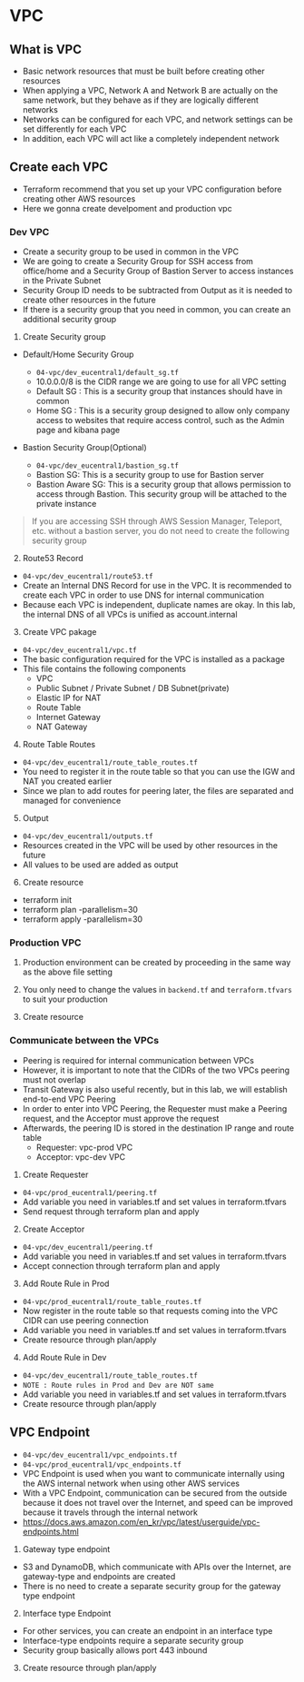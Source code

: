 # VPC

## What is VPC

- Basic network resources that must be built before creating other resources
- When applying a VPC, Network A and Network B are actually on the same network, but they behave as if they are logically different networks
- Networks can be configured for each VPC, and network settings can be set differently for each VPC
- In addition, each VPC will act like a completely independent network

## Create each VPC

- Terraform recommend that you set up your VPC configuration before creating other AWS resources
- Here we gonna create develpoment and production vpc


### Dev VPC 

- Create a security group to be used in common in the VPC
- We are going to create a Security Group for SSH access from office/home and a Security Group of Bastion Server to access instances in the Private Subnet
- Security Group ID needs to be subtracted from Output as it is needed to create other resources in the future
- If there is a security group that you need in common, you can create an additional security group


1. Create Security group

- Default/Home Security Group
  - `04-vpc/dev_eucentral1/default_sg.tf`
  - 10.0.0.0/8 is the CIDR range we are going to use for all VPC setting
  - Default SG : This is a security group that instances should have in common
  - Home SG : This is a security group designed to allow only company access to websites that require access control, such as the Admin page and kibana page

- Bastion Security Group(Optional)
  - `04-vpc/dev_eucentral1/bastion_sg.tf`
  - Bastion SG: This is a security group to use for Bastion server
  - Bastion Aware SG: This is a security group that allows permission to access through Bastion. This security group will be attached to the private instance

> If you are accessing SSH through AWS Session Manager, Teleport, etc. without a bastion server, you do not need to create the following security group

2. Route53 Record

- `04-vpc/dev_eucentral1/route53.tf`
- Create an Internal DNS Record for use in the VPC. It is recommended to create each VPC in order to use DNS for internal communication
- Because each VPC is independent, duplicate names are okay. In this lab, the internal DNS of all VPCs is unified as account.internal

3. Create VPC pakage

- `04-vpc/dev_eucentral1/vpc.tf`
- The basic configuration required for the VPC is installed as a package
- This file contains the following components
  - VPC
  - Public Subnet / Private Subnet / DB Subnet(private)
  - Elastic IP for NAT
  - Route Table
  - Internet Gateway
  - NAT Gateway

4. Route Table Routes

- `04-vpc/dev_eucentral1/route_table_routes.tf`
- You need to register it in the route table so that you can use the IGW and NAT you created earlier 
- Since we plan to add routes for peering later, the files are separated and managed for convenience

5. Output

- `04-vpc/dev_eucentral1/outputs.tf`
- Resources created in the VPC will be used by other resources in the future
- All values to be used are added as output

6. Create resource

- terraform init
- terraform plan -parallelism=30
- terraform apply -parallelism=30


### Production VPC

1. Production environment can be created by proceeding in the same way as the above file setting

2. You only need to change the values in `backend.tf` and `terraform.tfvars` to suit your production

3. Create resource


### Communicate between the VPCs

- Peering is required for internal communication between VPCs
- However, it is important to note that the CIDRs of the two VPCs peering must not overlap
- Transit Gateway is also useful recently, but in this lab, we will establish end-to-end VPC Peering
- In order to enter into VPC Peering, the Requester must make a Peering request, and the Acceptor must approve the request
- Afterwards, the peering ID is stored in the destination IP range and route table
  - Requester: vpc-prod VPC
  - Acceptor: vpc-dev VPC

1. Create Requester

- `04-vpc/prod_eucentral1/peering.tf`
- Add variable you need in variables.tf and set values in terraform.tfvars
- Send request through terraform plan and apply

2. Create Acceptor

- `04-vpc/dev_eucentral1/peering.tf`
- Add variable you need in variables.tf and set values in terraform.tfvars
- Accept connection through terraform plan and apply

3. Add Route Rule in Prod

- `04-vpc/prod_eucentral1/route_table_routes.tf`
- Now register in the route table so that requests coming into the VPC CIDR can use peering connection
- Add variable you need in variables.tf and set values in terraform.tfvars
- Create resource through plan/apply

4. Add Route Rule in Dev

- `04-vpc/dev_eucentral1/route_table_routes.tf`
- `NOTE : Route rules in Prod and Dev are NOT same`
- Add variable you need in variables.tf and set values in terraform.tfvars
- Create resource through plan/apply


## VPC Endpoint

- `04-vpc/dev_eucentral1/vpc_endpoints.tf`
- `04-vpc/prod_eucentral1/vpc_endpoints.tf`
- VPC Endpoint is used when you want to communicate internally using the AWS internal network when using other AWS services
- With a VPC Endpoint, communication can be secured from the outside because it does not travel over the Internet, and speed can be improved because it travels through the internal network
- https://docs.aws.amazon.com/en_kr/vpc/latest/userguide/vpc-endpoints.html


1. Gateway type endpoint

- S3 and DynamoDB, which communicate with APIs over the Internet, are gateway-type and endpoints are created
- There is no need to create a separate security group for the gateway type endpoint

2. Interface type Endpoint

- For other services, you can create an endpoint in an interface type
- Interface-type endpoints require a separate security group
- Security group basically allows port 443 inbound

3. Create resource through plan/apply

